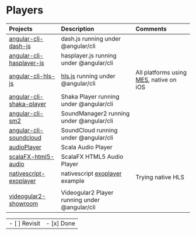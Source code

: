 # Players

|    Projects                                         | Description                              |  Comments   |
|:----------------------------------------------------|:-----------------------------------------|:------------| 
| [angular-cli-dash-js](angular-cli-dash-js)          | dash.js running under @angular/cli       |             |
| [angular-cli-hasplayer-js](angular-cli-hasplayer-js)| hasplayer.js running under @angular/cli  |             |
| [angular-cli-hls-js](angular-cli-hls-js)            | [hls.js](https://github.com/video-dev/hls.js) running under @angular/cli  | All platforms using [MES](https://www.w3.org/TR/media-source/), native on iOS            |
| [angular-cli-shaka-player](angular-cli-shaka-player)| Shaka Player running under @angular/cli  |             |
| [angular-cli-sm2](angular-cli-sm2)                  | SoundManager2 running under @angular/cli |             |
| [angular-cli-soundcloud](angular-cli-soundcloud)    | SoundCloud running under @angular/cli    |             |
| [audioPlayer](audioPlayer)                          | Scala Audio Player                       |             |
| [scalaFX-html5-audio](scalaFX-html5-audio)          | ScalaFX HTML5 Audio Player               |             |
| [nativescript-exoplayer](nativescript-exoplayer)    | nativescript [exoplayer](https://exoplayer.dev/) example                                | Trying native HLS      |
|                                                     |                                          |             |
| [videogular2-showroom](https://github.com/setrar/videogular2-showroom)        | Videogular2 Player running under @angular/cli  |             |

|               |            |
|---------------|------------|
| - [ ] Revisit | - [x] Done |

